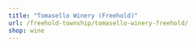 ```yaml
---
title: "Tomasello Winery (Freehold)"
url: /freehold-township/tomasello-winery-freehold/
shop: wine
---
```

